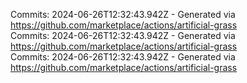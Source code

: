 Commits: 2024-06-26T12:32:43.942Z - Generated via https://github.com/marketplace/actions/artificial-grass
<br>
Commits: 2024-06-26T12:32:43.942Z - Generated via https://github.com/marketplace/actions/artificial-grass
<br>
Commits: 2024-06-26T12:32:43.942Z - Generated via https://github.com/marketplace/actions/artificial-grass
<br>
